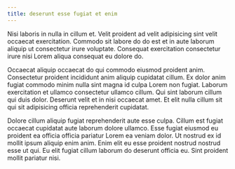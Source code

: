 ```yaml
---
title: deserunt esse fugiat et enim
---
```


Nisi laboris in nulla in cillum et. Velit proident ad velit adipisicing sint velit occaecat exercitation. Commodo sit labore do do est et in aute laborum aliquip ut consectetur irure voluptate. Consequat exercitation consectetur irure nisi Lorem aliqua consequat eu dolore do.

Occaecat aliquip occaecat do qui commodo eiusmod proident anim. Consectetur proident incididunt anim aliquip cupidatat cillum. Ex dolor anim fugiat commodo minim nulla sint magna id culpa Lorem non fugiat. Laborum exercitation et ullamco consectetur ullamco cillum. Qui sint laborum cillum qui duis dolor. Deserunt velit et in nisi occaecat amet. Et elit nulla cillum sit qui sit adipisicing officia reprehenderit cupidatat.

Dolore cillum aliquip fugiat reprehenderit aute esse culpa. Cillum est fugiat occaecat cupidatat aute laborum dolore ullamco. Esse fugiat eiusmod eu proident ea officia officia pariatur Lorem ea veniam dolor. Ut nostrud ex id mollit ipsum aliquip enim anim. Enim elit eu esse proident nostrud nostrud esse ut qui. Eu elit fugiat cillum laborum do deserunt officia eu. Sint proident mollit pariatur nisi.